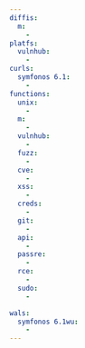 ```yaml
---
diffis:
  m:
    -
platfs:
  vulnhub:
    -
curls:
  symfonos 6.1:
    -
functions:
  unix:
    -
  m:
    -
  vulnhub:
    -
  fuzz:
    -
  cve:
    -
  xss:
    -
  creds:
    -
  git:
    -
  api:
    -
  passre:
    -
  rce:
    -
  sudo:
    -

wals:
  symfonos 6.1wu:
    -
---
```

